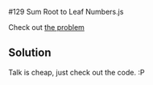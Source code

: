 #129 Sum Root to Leaf Numbers.js

Check out [the problem](https://leetcode.com/problems/sum-root-to-leaf-numbers.js/)

## Solution

Talk is cheap, just check out the code. :P